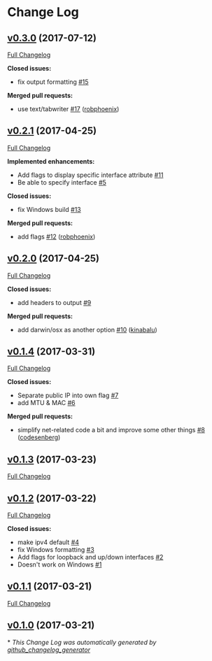 # Change Log

## [v0.3.0](https://github.com/robphoenix/trawl/tree/v0.3.0) (2017-07-12)
[Full Changelog](https://github.com/robphoenix/trawl/compare/v0.2.1...v0.3.0)

**Closed issues:**

- fix output formatting [\#15](https://github.com/robphoenix/trawl/issues/15)

**Merged pull requests:**

- use text/tabwriter [\#17](https://github.com/robphoenix/trawl/pull/17) ([robphoenix](https://github.com/robphoenix))

## [v0.2.1](https://github.com/robphoenix/trawl/tree/v0.2.1) (2017-04-25)
[Full Changelog](https://github.com/robphoenix/trawl/compare/v0.2.0...v0.2.1)

**Implemented enhancements:**

- Add flags to display specific interface attribute [\#11](https://github.com/robphoenix/trawl/issues/11)
- Be able to specify interface [\#5](https://github.com/robphoenix/trawl/issues/5)

**Closed issues:**

- fix Windows build [\#13](https://github.com/robphoenix/trawl/issues/13)

**Merged pull requests:**

- add flags [\#12](https://github.com/robphoenix/trawl/pull/12) ([robphoenix](https://github.com/robphoenix))

## [v0.2.0](https://github.com/robphoenix/trawl/tree/v0.2.0) (2017-04-25)
[Full Changelog](https://github.com/robphoenix/trawl/compare/v0.1.4...v0.2.0)

**Closed issues:**

- add headers to output [\#9](https://github.com/robphoenix/trawl/issues/9)

**Merged pull requests:**

- add darwin/osx as another option [\#10](https://github.com/robphoenix/trawl/pull/10) ([kinabalu](https://github.com/kinabalu))

## [v0.1.4](https://github.com/robphoenix/trawl/tree/v0.1.4) (2017-03-31)
[Full Changelog](https://github.com/robphoenix/trawl/compare/v0.1.3...v0.1.4)

**Closed issues:**

- Separate public IP into own flag [\#7](https://github.com/robphoenix/trawl/issues/7)
- add MTU & MAC [\#6](https://github.com/robphoenix/trawl/issues/6)

**Merged pull requests:**

- simplify net-related code a bit and improve some other things [\#8](https://github.com/robphoenix/trawl/pull/8) ([codesenberg](https://github.com/codesenberg))

## [v0.1.3](https://github.com/robphoenix/trawl/tree/v0.1.3) (2017-03-23)
[Full Changelog](https://github.com/robphoenix/trawl/compare/v0.1.2...v0.1.3)

## [v0.1.2](https://github.com/robphoenix/trawl/tree/v0.1.2) (2017-03-22)
[Full Changelog](https://github.com/robphoenix/trawl/compare/v0.1.1...v0.1.2)

**Closed issues:**

- make ipv4 default [\#4](https://github.com/robphoenix/trawl/issues/4)
- fix Windows formatting [\#3](https://github.com/robphoenix/trawl/issues/3)
- Add flags for loopback and up/down interfaces [\#2](https://github.com/robphoenix/trawl/issues/2)
- Doesn't work on Windows [\#1](https://github.com/robphoenix/trawl/issues/1)

## [v0.1.1](https://github.com/robphoenix/trawl/tree/v0.1.1) (2017-03-21)
[Full Changelog](https://github.com/robphoenix/trawl/compare/v0.1.0...v0.1.1)

## [v0.1.0](https://github.com/robphoenix/trawl/tree/v0.1.0) (2017-03-21)


\* *This Change Log was automatically generated by [github_changelog_generator](https://github.com/skywinder/Github-Changelog-Generator)*
